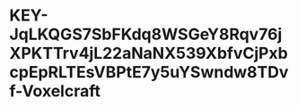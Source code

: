 # KEY-JqLKQGS7SbFKdq8WSGeY8Rqv76jXPKTTrv4jL22aNaNX539XbfvCjPxbcpEpRLTEsVBPtE7y5uYSwndw8TDvf-Voxelcraft